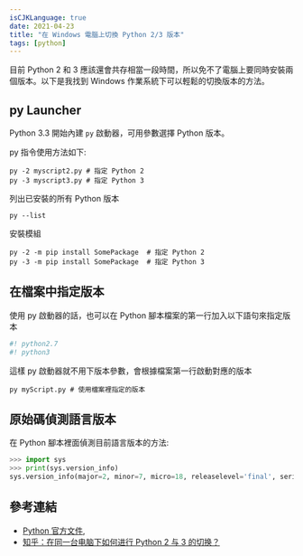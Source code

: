 ```yaml
---
isCJKLanguage: true
date: 2021-04-23
title: "在 Windows 電腦上切換 Python 2/3 版本"
tags: [python]
---
```


目前 Python 2 和 3 應該還會共存相當一段時間，所以免不了電腦上要同時安裝兩個版本。以下是我找到 Windows 作業系統下可以輕鬆的切換版本的方法。

## py Launcher

Python 3.3 開始內建 `py` 啟動器，可用參數選擇 Python 版本。

py 指令使用方法如下:
```shell
py -2 myscript2.py # 指定 Python 2
py -3 myscript3.py # 指定 Python 3
```

列出已安裝的所有 Python 版本
```shell
py --list
```

安裝模組
```shell
py -2 -m pip install SomePackage  # 指定 Python 2
py -3 -m pip install SomePackage  # 指定 Python 3
```

## 在檔案中指定版本

使用 py 啟動器的話，也可以在 Python 腳本檔案的第一行加入以下語句來指定版本
```py
#! python2.7
#! python3
```

這樣 py 啟動器就不用下版本參數，會根據檔案第一行啟動對應的版本
```shell
py myScript.py # 使用檔案裡指定的版本
```

## 原始碼偵測語言版本

在 Python 腳本裡面偵測目前語言版本的方法: 

```py
>>> import sys
>>> print(sys.version_info)
sys.version_info(major=2, minor=7, micro=18, releaselevel='final', serial=0)
```

## 參考連結

- [Python 官方文件][1],
- [知乎：在同一台电脑下如何进行 Python 2 与 3 的切换？][2]

[1]: https://docs.python.org/3/installing/index.html#install-scientific-python-packages
[2]: https://www.zhihu.com/question/22846291/answer/22928449
